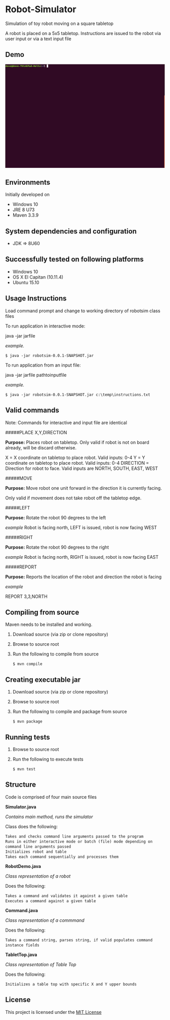 # Robot-Simulator

Simulation of toy robot moving on a square tabletop

A robot is placed on a 5x5 tabletop. Instructions are issued to the robot via user input or via a text input file

## Demo

![DEMO](https://raw.githubusercontent.com/densikat/Robot-Simulator/develop/image/output.gif)

## Environments

Initially developed on

* Windows 10
* JRE 8 U73
* Maven 3.3.9

## System dependencies and configuration

* JDK => 8U60

## Successfully tested on following platforms

* Windows 10
* OS X El Capitan (10.11.4)
* Ubuntu 15.10

## Usage Instructions

Load command prompt and change to working directory of robotsim class files

To run application in interactive mode:

java -jar jarfile

_example._ 

	$ java -jar robotsim-0.0.1-SNAPSHOT.jar

To run application from an input file:

java -jar jarfile pathtoinputfile

_example._ 

	$ java -jar robotsim-0.0.1-SNAPSHOT.jar c:\temp\instructions.txt
	
## Valid commands

Note: Commands for interactive and input file are identical

#####PLACE X,Y,DIRECTION

**Purpose:** Places robot on tabletop. Only valid if robot is not on board already, will be discard otherwise.

X = X coordinate on tabletop to place robot. Valid inputs: 0-4
Y = Y coordinate on tabletop to place robot. Valid inputs: 0-4
DIRECTION = Direction for robot to face. Valid inputs are NORTH, SOUTH, EAST, WEST

#####MOVE

**Purpose:** Move robot one unit forward in the direction it is currently facing.

Only valid if movement does not take robot off the tabletop edge.

#####LEFT

**Purpose:** Rotate the robot 90 degrees to the left

_example_ Robot is facing north, LEFT is issued, robot is now facing WEST

#####RIGHT

**Purpose:** Rotate the robot 90 degrees to the right

_example_ Robot is facing north, RIGHT is issued, robot is now facing EAST

#####REPORT

**Purpose:** Reports the location of the robot and direction the robot is facing

_example_

REPORT
3,3,NORTH

## Compiling from source

Maven needs to be installed and working.

1. Download source (via zip or clone repository)
2. Browse to source root
3. Run the following to compile from source

    ```console
	$ mvn compile
	```

## Creating executable jar

1. Download source (via zip or clone repository)
2. Browse to source root
3. Run the following to compile and package from source

    ```console
	$ mvn package
	```

## Running tests

1. Browse to source root
2. Run the following to execute tests

    ```console
	$ mvn test
	```

## Structure

Code is comprised of four main source files

**Simulator.java**

_Contains main method, runs the simulator_

Class does the following:

    Takes and checks command line arguments passed to the program
    Runs in either interactive mode or batch (file) mode depending on command line arguments passed
    Initializes robot and table
    Takes each command sequentially and processes them
    
**RobotDemo.java**

_Class representation of a robot_

Does the following:
    
    Takes a command and validates it against a given table
    Executes a command against a given table
    
**Command.java**

_Class representation of a commmand_

Does the following:

    Takes a command string, parses string, if valid populates command instance fields

**TabletTop.java**

_Class representation of Table Top_

Does the following:

    Initializes a table top with specific X and Y upper bounds

## License

This project is licensed under the [MIT License](http://www.opensource.org/licenses/MIT)
